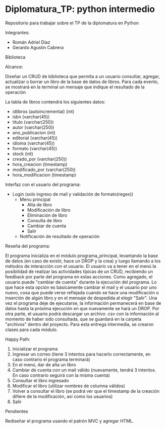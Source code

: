 # Diplomatura_TP: python intermedio
Repositorio para trabajar sobre el TP de la diplomatura en Python

Integrantes:
- Román Adriel Díaz
- Gerardo Agustin Cabrera

Biblioteca

Alcance:

Diseñar un CRUD de biblioteca que permita a un usuario consultar, agregar, actualizar o borrar un libro de la base de datos de libros. Para cada evento, se mostrará en la terminal un mensaje que indique el resultado de la operación


La tabla de libros contendrá los siguientes datos:

- idlibros (autoincremental) (int)
- isbn (varchar(45))
- titulo (varchar(250))
- autor (varchar(250))
- ano_publicacion (int)
- editorial (varchar(45))
- idioma (varchar(45))
- formato (varchar(45))
- stock (int)
- creado_por (varchar(250))
- hora_creacion (timestamp)
- modificado_por (varchar(250))
- hora_modificacion (timestamp)


Interfaz con el usuario del programa:

- Login (solo ingreso de mail y validación de formato(regex))
    - Menu principal
        - Alta de libro
        - Modificación de libro
        - Eliminación de libro
        - Consulta de libro
        - Cambiar de cuenta
        - Salir
    - Notificación de resultado de operación

Reseña del programa:

El programa inicializa en el módulo programa_principal, levantando la base de datos (en caso de existir, hace un DROP y la crea) y luego llamando a los métodos de interacción con el usuario. 
El usuario va a tener en el menú la posibilidad de realizar las actividades típicas de un CRUD, recibiendo un feedback por parte del programa en estas acciones. 
Como agregado, el usuario puede "cambiar de cuenta" durante la ejecución del programa. Lo que hace esta opción es básicamente cambiar el mail y el usuario por uno nuevo, cosa que puede verse reflejada cuando se hace una modificación o inserción de algún libro y en el mensaje de despedida al elegir "Salir". 
Una vez el programa deje de ejecutarse, la información permanecerá en base de datos hasta la próxima ejecución en que nuevamente se hará un DROP. Por otra parte, el usuario podrá descargar un archivo .csv con la información al momento de haber sido consultada, que se guardará en la carpeta "archivos" dentro del proyecto.
Para esta entrega intermedia, se crearon clases para cada módulo. 

Happy Path:

 1) Inicializar el programa
 2) Ingresar un correo (tiene 3 intentos para hacerlo correctamente, en caso contrario el programa terminará)
 3) En el menú, dar de alta un libro
 4) Cambiar de cuenta con un mail válido (nuevamente, tendrá 3 intentos. En caso contrario seguirá con la misma cuenta)
 5) Consultar el libro ingresado
 6) Modificar el libro (utilizar nombres de columna válidos)
 7) Volver a consultar el libro (se podrá ver que el timestamp de la creación difiere de la modificación, así como los usuarios)
 8) Salir

Pendientes

Rediseñar el programa usando el patrón MVC y agregar HTML.
